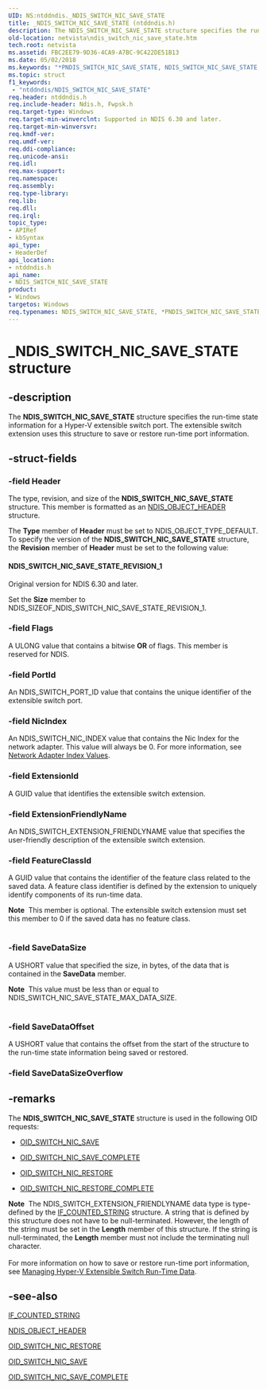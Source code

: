 ```yaml
---
UID: NS:ntddndis._NDIS_SWITCH_NIC_SAVE_STATE
title: _NDIS_SWITCH_NIC_SAVE_STATE (ntddndis.h)
description: The NDIS_SWITCH_NIC_SAVE_STATE structure specifies the run-time state information for a Hyper-V extensible switch port. The extensible switch extension uses this structure to save or restore run-time port information.
old-location: netvista\ndis_switch_nic_save_state.htm
tech.root: netvista
ms.assetid: FBC2EE79-9D36-4CA9-A7BC-9C422DE51B13
ms.date: 05/02/2018
ms.keywords: "*PNDIS_SWITCH_NIC_SAVE_STATE, NDIS_SWITCH_NIC_SAVE_STATE, NDIS_SWITCH_NIC_SAVE_STATE structure [Network Drivers Starting with Windows Vista], PNDIS_SWITCH_NIC_SAVE_STATE, PNDIS_SWITCH_NIC_SAVE_STATE structure pointer [Network Drivers Starting with Windows Vista], _NDIS_SWITCH_NIC_SAVE_STATE, netvista.ndis_switch_nic_save_state, ntddndis/NDIS_SWITCH_NIC_SAVE_STATE, ntddndis/PNDIS_SWITCH_NIC_SAVE_STATE"
ms.topic: struct
f1_keywords:
 - "ntddndis/NDIS_SWITCH_NIC_SAVE_STATE"
req.header: ntddndis.h
req.include-header: Ndis.h, Fwpsk.h
req.target-type: Windows
req.target-min-winverclnt: Supported in NDIS 6.30 and later.
req.target-min-winversvr: 
req.kmdf-ver: 
req.umdf-ver: 
req.ddi-compliance: 
req.unicode-ansi: 
req.idl: 
req.max-support: 
req.namespace: 
req.assembly: 
req.type-library: 
req.lib: 
req.dll: 
req.irql: 
topic_type:
- APIRef
- kbSyntax
api_type:
- HeaderDef
api_location:
- ntddndis.h
api_name:
- NDIS_SWITCH_NIC_SAVE_STATE
product:
- Windows
targetos: Windows
req.typenames: NDIS_SWITCH_NIC_SAVE_STATE, *PNDIS_SWITCH_NIC_SAVE_STATE
---
```


# _NDIS_SWITCH_NIC_SAVE_STATE structure


## -description



The <b>NDIS_SWITCH_NIC_SAVE_STATE</b> structure specifies the run-time state information for a Hyper-V extensible switch port.  The extensible switch extension uses this structure to save or restore run-time port information.




## -struct-fields




### -field Header

The type, revision, and size of the <b>NDIS_SWITCH_NIC_SAVE_STATE</b> structure. This member is formatted as an <a href="https://docs.microsoft.com/windows-hardware/drivers/ddi/content/ntddndis/ns-ntddndis-_ndis_object_header">NDIS_OBJECT_HEADER</a> structure.

The <b>Type</b> member of <b>Header</b> must be set to NDIS_OBJECT_TYPE_DEFAULT. To specify the version of the <b>NDIS_SWITCH_NIC_SAVE_STATE</b> structure, the <b>Revision</b> member of <b>Header</b> must be set to the following value: 





#### NDIS_SWITCH_NIC_SAVE_STATE_REVISION_1

Original version for NDIS 6.30 and later.

Set the <b>Size</b> member to NDIS_SIZEOF_NDIS_SWITCH_NIC_SAVE_STATE_REVISION_1.


### -field Flags

A ULONG value that contains a bitwise <b>OR</b> of flags. This member is reserved for NDIS.




### -field PortId

An NDIS_SWITCH_PORT_ID value that contains the unique identifier of the extensible switch port.


### -field NicIndex

An NDIS_SWITCH_NIC_INDEX  value that contains the Nic Index for the network adapter. This value will always be 0. For more information, see <a href="https://docs.microsoft.com/windows-hardware/drivers/network/network-adapter-index-values">Network Adapter Index Values</a>.


### -field ExtensionId

A GUID value that identifies the extensible switch extension.


### -field ExtensionFriendlyName

 An NDIS_SWITCH_EXTENSION_FRIENDLYNAME value that specifies the user-friendly description of the extensible switch extension.


### -field FeatureClassId

A GUID value that contains the identifier of the feature class related to the saved data. A feature class identifier is defined by the extension to uniquely identify components of its run-time data.

<div class="alert"><b>Note</b>  This member is optional. The extensible switch extension must set this member to 0 if the saved data has no feature class.</div>
<div> </div>

### -field SaveDataSize

A USHORT value that specified the size, in bytes, of the data that is contained in the <b>SaveData</b> member.

<div class="alert"><b>Note</b>  This value must be less than or equal to NDIS_SWITCH_NIC_SAVE_STATE_MAX_DATA_SIZE.</div>
<div> </div>

### -field SaveDataOffset

A USHORT value that contains the offset from the start of the structure to the run-time state information being saved or restored.


### -field SaveDataSizeOverflow

 




## -remarks



The <b>NDIS_SWITCH_NIC_SAVE_STATE</b> structure is used in the following OID requests: 

<ul>
<li>

<a href="https://docs.microsoft.com/windows-hardware/drivers/network/oid-switch-nic-save">OID_SWITCH_NIC_SAVE</a>


</li>
<li>

<a href="https://docs.microsoft.com/windows-hardware/drivers/network/oid-switch-nic-save-complete">OID_SWITCH_NIC_SAVE_COMPLETE</a>


</li>
<li>

<a href="https://docs.microsoft.com/windows-hardware/drivers/network/oid-switch-nic-restore">OID_SWITCH_NIC_RESTORE</a>


</li>
<li>

<a href="https://docs.microsoft.com/windows-hardware/drivers/network/oid-switch-nic-restore-complete">OID_SWITCH_NIC_RESTORE_COMPLETE</a>


</li>
</ul>
<div class="alert"><b>Note</b>  The NDIS_SWITCH_EXTENSION_FRIENDLYNAME data type is type-defined by the <a href="https://docs.microsoft.com/windows/desktop/api/ifdef/ns-ifdef-_if_counted_string_lh">IF_COUNTED_STRING</a> structure. A string that is defined by this structure does not have to be null-terminated. However, the length of the string must be set in the <b>Length</b> member of this structure. If the string is null-terminated, the <b>Length</b> member must not include the terminating null character. 

</div>
<div> </div>
For more information on how to save or restore run-time port information, see <a href="https://docs.microsoft.com/windows-hardware/drivers/network/managing-hyper-v-extensible-switch-run-time-data">Managing Hyper-V Extensible Switch Run-Time Data</a>.




## -see-also




<b></b>



<a href="https://docs.microsoft.com/windows/desktop/api/ifdef/ns-ifdef-_if_counted_string_lh">IF_COUNTED_STRING</a>



<a href="https://docs.microsoft.com/windows-hardware/drivers/ddi/content/ntddndis/ns-ntddndis-_ndis_object_header">NDIS_OBJECT_HEADER</a>



<a href="https://docs.microsoft.com/windows-hardware/drivers/network/oid-switch-nic-restore">OID_SWITCH_NIC_RESTORE</a>



<a href="https://docs.microsoft.com/windows-hardware/drivers/network/oid-switch-nic-save">OID_SWITCH_NIC_SAVE</a>



<a href="https://docs.microsoft.com/windows-hardware/drivers/network/oid-switch-nic-save-complete">OID_SWITCH_NIC_SAVE_COMPLETE</a>
 

 

